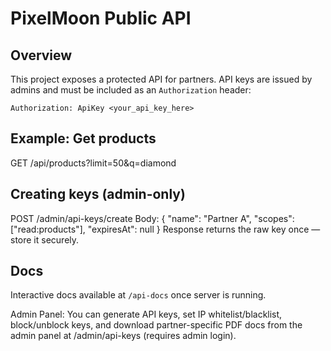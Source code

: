 # PixelMoon Public API

## Overview
This project exposes a protected API for partners. API keys are issued by admins and must be included as an `Authorization` header:

```
Authorization: ApiKey <your_api_key_here>
```

## Example: Get products
GET /api/products?limit=50&q=diamond

## Creating keys (admin-only)
POST /admin/api-keys/create
Body: { "name": "Partner A", "scopes": ["read:products"], "expiresAt": null }
Response returns the raw key once — store it securely.

## Docs
Interactive docs available at `/api-docs` once server is running.


Admin Panel: You can generate API keys, set IP whitelist/blacklist, block/unblock keys, and download partner-specific PDF docs from the admin panel at /admin/api-keys (requires admin login).
